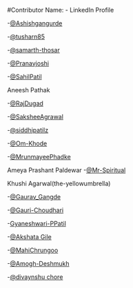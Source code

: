 #Contributor Name: - LinkedIn Profile


-[@Ashishgangurde](https://www.linkedin.com/in/ashish-gangurde/)  

-[@tusharn85](https://www.linkedin.com/in/tushar-nasery/)

-[@samarth-thosar](https://www.linkedin.com/in/samarth-thosar-076711234/) 

-[@Pranavjoshi](https://www.linkedin.com/in/pranav-joshi-168298231/)

-[@SahilPatil](www.linkedin.com/in/sahil-patil-3aa186217)

Aneesh Pathak

-[@RajDugad](https://www.linkedin.com/in/dugad-raj-011742230/)

-[@SaksheeAgrawal](https://www.linkedin.com/in/sakshee-agrawal-b600a4238/) 

-[@siddhipatilz](https://www.linkedin.com/in/siddhi-patil-19325b245/)

-[@Om-Khode](https://www.linkedin.com/in/om-khode/)

-[@MrunmayeePhadke](https://www.linkedin.com/in/mrunmayee-phadke-635060241/)

Ameya Prashant Paldewar -[@Mr-Spiritual](https://www.linkedin.com/in/ameya-paldewar/)

Khushi Agarwal(the-yellowumbrella)

-[@Gaurav_Gangde](https://www.linkedin.com/in/gaurav-gangde-b4ab1a229)

-[@Gauri-Choudhari](https://www.linkedin.com/in/gauri-choudhari-305193231/)

-[Gyaneshwari-PPatil](https://www.linkedin.com/in/gyaneshwari58)

-[@Akshata Gile](https://www.linkedin.com/in/akshata-gile-42a46b231)

-[@MahiChrungoo](https://www.linkedin.com/in/mahi-chrungoo)

-[@Amogh-Deshmukh](https://www.linkedin.com/in/amogh-deshmukh-68bb99231/)

-[@divaynshu chore](https://www.linkedin.com/in/divyanshu-chore-2bb413223)